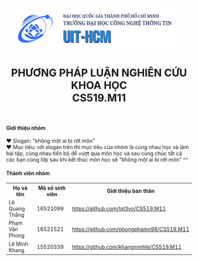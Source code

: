 <p align='center'><img alt="Banner" src="/images/bannerUIT.png" /></p>
<h1 align='center'>PHƯƠNG PHÁP LUẬN NGHIÊN CỨU KHOA HỌC<br>CS519.M11</h1>
<br>
<h4>Giới thiệu nhóm</h4>
<p>
  &#9829 Slogan: "không một ai bị rớt môn"<br>
  &#9829 Mục tiêu: với slogan trên thì mục tiêu của nhóm là cùng nhau học và làm bài tập, cùng nhau tiến bộ để vượt qua môn học và sau cùng chúc tất cả các bạn cùng lớp sau khi kết thúc môn học sẽ "không một ai bị rớt môn" ^^
</p>
<h4>Thành viên nhóm</h4>
<p>
  <table>
    <tr>
      <th>Họ và tên</th>
      <th>Mã số sinh viên</th>
      <th>Giới thiệu bản thân</th>
    </tr>
    <tr>
      <td>Lê Quang Thắng</td>
      <td>16521099</td>
      <td><a href="https://github.com/lqt3yo/CS519.M11">https://github.com/lqt3yo/CS519.M11</a></td>
    </tr>
    <tr>
      <td>Phạm Văn Phong</td>
      <td>16521521</td>
      <td><a href="https://github.com/phongphamn98/CS519.M11">https://github.com/phongphamn98/CS519.M11</a></td>
    </tr>
    <tr>
      <td>Lê Minh Khang</td>
      <td>15520339</td>
      <td><a href="https://github.com/khangminhle/CS519.M11">https://github.com/khangminhle/CS519.M11</a></td>
    </tr>
  </table>
</p>
